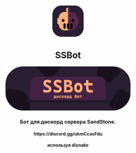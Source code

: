 <p align="center">
  <img src="Img/botlogo.png" style="width: 100px;"/>
</p>

<h1 align="center"> 
    SSBot 
</h1>

<p align="center">
  <img src="Img/Banner.png" style="width: 400px;"/>
</p>

<h3 align="center"> 
    Бот для дискорд сервера SandStone.
 </h3>

<h4 align="center">
 https://discord.gg/ukmCcasFdu 
</h4>

<h5 align="center">
    используя disnake
</h5>